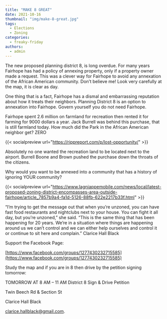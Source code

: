 ```yaml
---
title: "MAKE 8 GREAT"
date: 2021-10-16
thumbnail: "img/make-8-great.jpg"
tags:
  - Elections
  - Zoning
categories: 
  - freaky-friday
authors: 
  - admin
---
```


The new proposed planning district 8, is long overdue. For many years Fairhope has had a policy of annexing property, only if a property owner made a request. This was a clever way for Fairhope to avoid any annexation of the African American community. Don’t believe me! Look very carefully at the map, it is clear as day.

One thing that is a fact, Fairhope has a dismal and embarrassing reputation about how it treats their neighbors. Planning District 8 is an option to annexation into Fairhope. Govern yourself you do not need Fairhope.

Fairhope spent 2.6 million on farmland for recreation then rented it for farming for 9000 dollars a year. Jack Burrell was behind this purchase, that is still farmland today. How much did the Park in the African American neighbor get? ZERO

{{< socialpreview url="https://rippreport.com/p/lost-opportunity/" >}}

Absolutely no one wanted the recreation land to be located next to the airport. Burrell Boone and Brown pushed the purchase down the throats of the citizens.

Why would you want to be annexed into a community that has a history of ignoring YOUR community?

{{< socialpreview url="https://www.lagniappemobile.com/news/local/latest-proposed-zoning-district-encompasses-area-outside-fairhope/article_7857b9a4-fa1d-5126-88fb-622e2217b33f.html" >}}

“I’m trying to get the message out that when you’re unzoned, you can have fast food restaurants and nightclubs next to your house. You can fight it all day, but you’re unzoned,” she said. “This is the same thing that has been happening for 20 years. We’re in a situation where things are happening around us we can’t control and we can either help ourselves and control it or continue to sit here and complain.” Clarice Hall Black

Support the Facebook Page:

[https://www.facebook.com/groups/1277430232715585](https://www.facebook.com/groups/1277430232715585)

Study the map and if you are in 8 then drive by the petition signing tomorrow:

TOMORROW AT 8 AM – 11 AM District 8 Sign & Drive Petition

Twin Beech Rd & Section St

Clarice Hall Black

clarice.hallblack@gmail.com.
